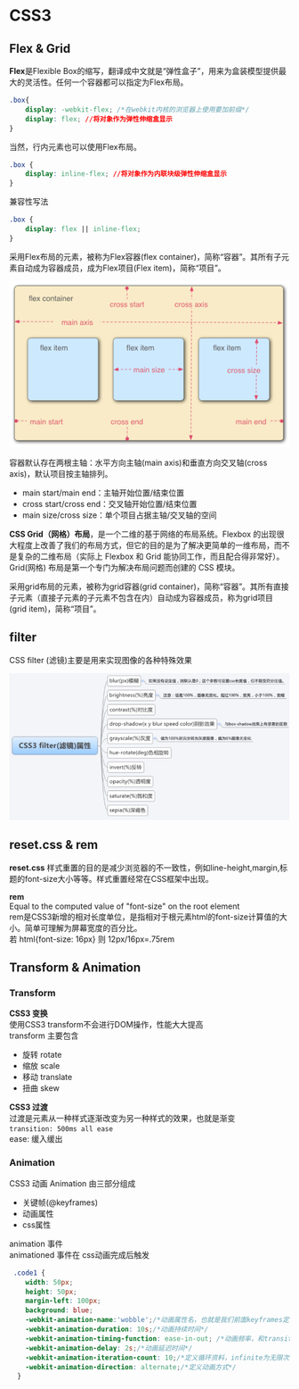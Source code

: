 # CSS3

## Flex & Grid

**Flex**是Flexible Box的缩写，翻译成中文就是“弹性盒子”，用来为盒装模型提供最大的灵活性。任何一个容器都可以指定为Flex布局。

```css
.box{
    display: -webkit-flex; /*在webkit内核的浏览器上使用要加前缀*/
    display: flex; //将对象作为弹性伸缩盒显示
}
```

当然，行内元素也可以使用Flex布局。

```css
.box {
    display: inline-flex; //将对象作为内联块级弹性伸缩盒显示
}
```

兼容性写法

```css
.box {
    display: flex || inline-flex;
}
```

采用Flex布局的元素，被称为Flex容器\(flex container\)，简称“容器”。其所有子元素自动成为容器成员，成为Flex项目\(Flex item\)，简称“项目”。

![](../../../.gitbook/assets/flexbox.png)

容器默认存在两根主轴：水平方向主轴\(main axis\)和垂直方向交叉轴\(cross axis\)，默认项目按主轴排列。

* main start/main end：主轴开始位置/结束位置
* cross start/cross end：交叉轴开始位置/结束位置
* main size/cross size：单个项目占据主轴/交叉轴的空间

**CSS Grid（网格）布局**，是一个二维的基于网络的布局系统。Flexbox 的出现很大程度上改善了我们的布局方式，但它的目的是为了解决更简单的一维布局，而不是复杂的二维布局（实际上 Flexbox 和 Grid 能协同工作，而且配合得非常好）。Grid\(网格\) 布局是第一个专门为解决布局问题而创建的 CSS 模块。

采用grid布局的元素，被称为grid容器\(grid container\)，简称“容器”。其所有直接子元素（直接子元素的子元素不包含在内）自动成为容器成员，称为grid项目\(grid item\)，简称“项目”。

## filter

CSS filter \(滤镜\)主要是用来实现图像的各种特殊效果

![](../../../.gitbook/assets/filter.jpg)

## reset.css & rem

**reset.css** 样式重置的目的是减少浏览器的不一致性，例如line-height,margin,标题的font-size大小等等。样式重置经常在CSS框架中出现。

**rem**  
Equal to the computed value of "font-size" on the root element  
rem是CSS3新增的相对长度单位，是指相对于根元素html的font-size计算值的大小。简单可理解为屏幕宽度的百分比。  
若 html{font-size: 16px} 则 12px/16px=.75rem

## Transform & Animation

### Transform

**CSS3 变换**  
使用CSS3 transform不会进行DOM操作，性能大大提高  
transform 主要包含

* 旋转 rotate  
* 缩放 scale  
* 移动 translate  
* 扭曲 skew  

**CSS3 过渡**  
过渡是元素从一种样式逐渐改变为另一种样式的效果，也就是渐变  
`transition: 500ms all ease`  
ease: 缓入缓出

### Animation

CSS3 动画 Animation 由三部分组成

* 关键帧\(@keyframes\)  
* 动画属性  
* css属性  

animation 事件  
animationed 事件在 css动画完成后触发

```css
 .code1 {
    width: 50px;
    height: 50px;
    margin-left: 100px;
    background: blue;
    -webkit-animation-name:'wobble';/*动画属性名，也就是我们前面keyframes定义的动画名*/
    -webkit-animation-duration: 10s;/*动画持续时间*/
    -webkit-animation-timing-function: ease-in-out; /*动画频率，和transition-timing-function是一样的*/
    -webkit-animation-delay: 2s;/*动画延迟时间*/
    -webkit-animation-iteration-count: 10;/*定义循环资料，infinite为无限次*/
    -webkit-animation-direction: alternate;/*定义动画方式*/
  }
```

